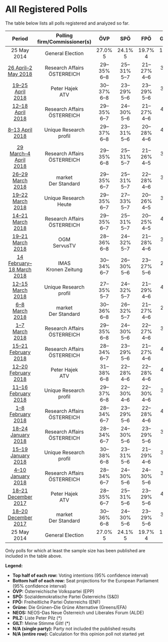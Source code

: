 # All Registered Polls

The table below lists all polls registered and analyzed so far.

| Period     | Polling firm/Commissioner(s) | ÖVP | SPÖ | FPÖ | Grüne | NEOS | PILZ | GILT |
|:----------:|:----------------------------:|:--:|:--:|:--:|:--:|:--:|:--:|:--:|
| 25 May 2014 | General Election | 27.0% <br> 5 | 24.1% <br> 5 | 19.7% <br> 4 | 14.5% <br> 3 | 8.1% <br> 1 | 0.0% <br> 0 | 0.0% <br> 0 |
| [26 April–2 May 2018](2018-05-02-ResearchAffairs.html) | Research Affairs <br> ÖSTERREICH | 29–35% <br> 6–8 | 25–31% <br> 5–7 | 21–27% <br> 4–6 | 3–5% <br> 0–1 | 6–9% <br> 1 | 1–3% <br> 0 | N/A <br> N/A |
| [19–25 April 2018](2018-04-25-PeterHajek.html) | Peter Hajek <br> ATV | 30–37% <br> 6–8 | 23–29% <br> 5–6 | 23–29% <br> 5–6 | 3–6% <br> 0–1 | 6–10% <br> 1–2 | 1–3% <br> 0 | N/A <br> N/A |
| [12–18 April 2018](2018-04-18-ResearchAffairs.html) | Research Affairs <br> ÖSTERREICH | 29–35% <br> 6–7 | 24–30% <br> 5–6 | 21–27% <br> 4–6 | 4–7% <br> 0–1 | 6–9% <br> 1 | 1–3% <br> 0 | N/A <br> N/A |
| [8–13 April 2018](2018-04-13-UniqueResearch.html) | Unique Research <br> profil | 29–37% <br> 6–8 | 23–31% <br> 5–6 | 20–28% <br> 4–6 | 4–8% <br> 0–1 | 4–8% <br> 0–1 | 1–4% <br> 0 | N/A <br> N/A |
| [29 March–4 April 2018](2018-04-04-ResearchAffairs.html) | Research Affairs <br> ÖSTERREICH | 29–35% <br> 6–8 | 25–31% <br> 5–7 | 21–26% <br> 4–5 | 3–5% <br> 0–1 | 6–9% <br> 1–2 | 2–4% <br> 0 | N/A <br> N/A |
| [26–29 March 2018](2018-03-29-market.html) | market <br> Der Standard | 29–35% <br> 6–7 | 25–31% <br> 5–7 | 22–28% <br> 4–6 | 3–6% <br> 0–1 | 6–10% <br> 1–2 | 1–3% <br> 0 | N/A <br> N/A |
| [19–22 March 2018](2018-03-22-UniqueResearch.html) | Unique Research <br> Heute | 29–35% <br> 6–7 | 27–33% <br> 5–7 | 20–26% <br> 4–5 | 3–6% <br> 0–1 | 6–10% <br> 1–2 | 1–3% <br> 0 | N/A <br> N/A |
| [14–21 March 2018](2018-03-21-ResearchAffairs.html) | Research Affairs <br> ÖSTERREICH | 29–35% <br> 6–7 | 25–31% <br> 5–7 | 20–25% <br> 4–5 | 4–6% <br> 0–1 | 5–8% <br> 1 | 2–4% <br> 0 | N/A <br> N/A |
| [19–21 March 2018](2018-03-21-OGM.html) | OGM <br> ServusTV | 28–36% <br> 6–8 | 24–32% <br> 5–7 | 21–28% <br> 4–6 | 3–7% <br> 0–1 | 5–9% <br> 1–2 | 2–5% <br> 0–1 | N/A <br> N/A |
| [14 February–18 March 2018](2018-03-18-IMAS.html) | IMAS <br> Kronen Zeitung | 30–34% <br> 6–7 | 26–30% <br> 5–6 | 23–27% <br> 5–6 | 2–4% <br> 0 | 6–8% <br> 1 | 1–3% <br> 0 | N/A <br> N/A |
| [12–15 March 2018](2018-03-15-UniqueResearch.html) | Unique Research <br> profil | 27–35% <br> 5–7 | 24–32% <br> 5–7 | 21–29% <br> 4–6 | 4–8% <br> 0–1 | 5–10% <br> 1–2 | 2–5% <br> 0–1 | N/A <br> N/A |
| [6–8 March 2018](2018-03-08-market.html) | market <br> Der Standard | 30–36% <br> 6–8 | 26–32% <br> 5–7 | 21–27% <br> 4–6 | 2–4% <br> 0 | 6–10% <br> 1–2 | 1–3% <br> 0 | N/A <br> N/A |
| [1–7 March 2018](2018-03-07-ResearchAffairs.html) | Research Affairs <br> ÖSTERREICH | 29–35% <br> 6–8 | 24–30% <br> 5–6 | 22–27% <br> 4–6 | 3–5% <br> 0–1 | 5–8% <br> 1 | 2–4% <br> 0 | N/A <br> N/A |
| [15–21 February 2018](2018-02-21-ResearchAffairs.html) | Research Affairs <br> ÖSTERREICH | 28–34% <br> 6–7 | 23–29% <br> 5–6 | 21–27% <br> 4–6 | 4–7% <br> 0–1 | 6–9% <br> 1 | 2–4% <br> 0 | N/A <br> N/A |
| [12–20 February 2018](2018-02-20-PeterHajek.html) | Peter Hajek <br> ATV | 31–38% <br> 6–8 | 22–28% <br> 4–6 | 22–28% <br> 4–6 | 4–7% <br> 0–1 | 5–9% <br> 1–2 | 1–3% <br> 0 | N/A <br> N/A |
| [11–16 February 2018](2018-02-16-UniqueResearch.html) | Unique Research <br> profil | 29–37% <br> 6–8 | 22–30% <br> 4–6 | 22–30% <br> 4–6 | 3–7% <br> 0–1 | 5–10% <br> 1–2 | 1–4% <br> 0 | N/A <br> N/A |
| [1–8 February 2018](2018-02-08-ResearchAffairs.html) | Research Affairs <br> ÖSTERREICH | 28–34% <br> 6–7 | 23–29% <br> 5–6 | 22–28% <br> 4–6 | 4–7% <br> 0–1 | 5–8% <br> 1 | 2–4% <br> 0 | N/A <br> N/A |
| [18–24 January 2018](2018-01-24-ResearchAffairs.html) | Research Affairs <br> ÖSTERREICH | 28–34% <br> 6–7 | 24–30% <br> 5–6 | 23–29% <br> 5–6 | 3–5% <br> 0–1 | 5–8% <br> 1 | 2–4% <br> 0 | N/A <br> N/A |
| [15–19 January 2018](2018-01-19-UniqueResearch.html) | Unique Research <br> profil | 30–38% <br> 6–8 | 23–31% <br> 5–6 | 21–29% <br> 4–6 | 3–6% <br> 0–1 | 4–8% <br> 0–1 | 2–5% <br> 0–1 | N/A <br> N/A |
| [4–10 January 2018](2018-01-10-ResearchAffairs.html) | Research Affairs <br> ÖSTERREICH | 28–34% <br> 6–7 | 24–30% <br> 5–6 | 24–30% <br> 5–6 | 3–5% <br> 0–1 | 5–8% <br> 1 | 1–3% <br> 0 | N/A <br> N/A |
| [18–21 December 2017](2017-12-21-PeterHajek.html) | Peter Hajek <br> ATV | 28–35% <br> 6–7 | 25–31% <br> 5–6 | 23–29% <br> 5–6 | 4–7% <br> 0–1 | 4–8% <br> 0–1 | 1–3% <br> 0 | N/A <br> N/A |
| [18–20 December 2017](2017-12-20-market.html) | market <br> Der Standard | 30–36% <br> 6–8 | 24–30% <br> 5–6 | 23–29% <br> 5–6 | 3–6% <br> 0–1 | 5–8% <br> 1 | 1–3% <br> 0 | N/A <br> N/A |
| 25 May 2014 | General Election | 27.0% <br> 5 | 24.1% <br> 5 | 19.7% <br> 4 | 14.5% <br> 3 | 8.1% <br> 1 | 0.0% <br> 0 | 0.0% <br> 0 |

Only polls for which at least the sample size has been published are included in the table above.

**Legend:**
+ **Top half of each row:** Voting intentions (95% confidence interval)
+ **Bottom half of each row:** Seat projections for the European Parliament (95% confidence interval)
+ **ÖVP:** Österreichische Volkspartei (EPP)
+ **SPÖ:** Sozialdemokratische Partei Österreichs (S&D)
+ **FPÖ:** Freiheitliche Partei Österreichs (ENF)
+ **Grüne:** Die Grünen–Die Grüne Alternative (Greens/EFA)
+ **NEOS:** NEOS–Das Neue Österreich und Liberales Forum (ALDE)
+ **PILZ:** Liste Peter Pilz (*)
+ **GILT:** Meine Stimme Gilt! (*)
+ **N/A (single party):** Party not included the published results
+ **N/A (entire row):** Calculation for this opinion poll not started yet

